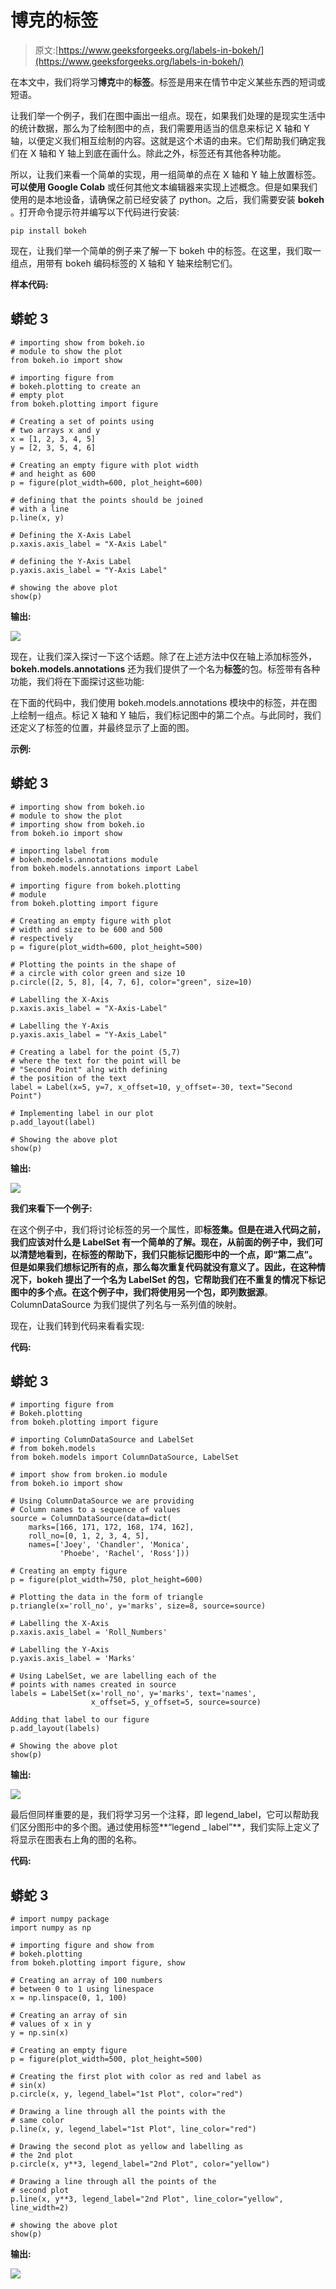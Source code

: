 # 博克的标签

> 原文:[https://www.geeksforgeeks.org/labels-in-bokeh/](https://www.geeksforgeeks.org/labels-in-bokeh/)

在本文中，我们将学习**博克**中的**标签**。标签是用来在情节中定义某些东西的短词或短语。

让我们举一个例子，我们在图中画出一组点。现在，如果我们处理的是现实生活中的统计数据，那么为了绘制图中的点，我们需要用适当的信息来标记 X 轴和 Y 轴，以便定义我们相互绘制的内容。这就是这个术语的由来。它们帮助我们确定我们在 X 轴和 Y 轴上到底在画什么。除此之外，标签还有其他各种功能。

所以，让我们来看一个简单的实现，用一组简单的点在 X 轴和 Y 轴上放置标签。**可以使用 Google Colab** 或任何其他文本编辑器来实现上述概念。但是如果我们使用的是本地设备，请确保之前已经安装了 python。之后，我们需要安装 **bokeh** 。打开命令提示符并编写以下代码进行安装:

```
pip install bokeh 
```

现在，让我们举一个简单的例子来了解一下 bokeh 中的标签。在这里，我们取一组点，用带有 bokeh 编码标签的 X 轴和 Y 轴来绘制它们。

**样本代码:**

## 蟒蛇 3

```
# importing show from bokeh.io
# module to show the plot
from bokeh.io import show

# importing figure from
# bokeh.plotting to create an
# empty plot
from bokeh.plotting import figure

# Creating a set of points using
# two arrays x and y
x = [1, 2, 3, 4, 5]
y = [2, 3, 5, 4, 6]

# Creating an empty figure with plot width
# and height as 600
p = figure(plot_width=600, plot_height=600)

# defining that the points should be joined
# with a line
p.line(x, y)

# Defining the X-Axis Label
p.xaxis.axis_label = "X-Axis Label"

# defining the Y-Axis Label
p.yaxis.axis_label = "Y-Axis Label"

# showing the above plot
show(p)
```

**输出:**

![](img/ad6803343afadbc6a2a52f68f0dc93ba.png)

现在，让我们深入探讨一下这个话题。除了在上述方法中仅在轴上添加标签外， **bokeh.models.annotations** 还为我们提供了一个名为**标签**的包。标签带有各种功能，我们将在下面探讨这些功能:

在下面的代码中，我们使用 bokeh.models.annotations 模块中的标签，并在图上绘制一组点。标记 X 轴和 Y 轴后，我们标记图中的第二个点。与此同时，我们还定义了标签的位置，并最终显示了上面的图。

**示例:**

## 蟒蛇 3

```
# importing show from bokeh.io
# module to show the plot
# importing show from bokeh.io
from bokeh.io import show

# importing label from
# bokeh.models.annotations module
from bokeh.models.annotations import Label

# importing figure from bokeh.plotting
# module
from bokeh.plotting import figure

# Creating an empty figure with plot
# width and size to be 600 and 500
# respectively
p = figure(plot_width=600, plot_height=500)

# Plotting the points in the shape of
# a circle with color green and size 10
p.circle([2, 5, 8], [4, 7, 6], color="green", size=10)

# Labelling the X-Axis
p.xaxis.axis_label = "X-Axis-Label"

# Labelling the Y-Axis
p.yaxis.axis_label = "Y-Axis_Label"

# Creating a label for the point (5,7)
# where the text for the point will be
# "Second Point" alng with defining
# the position of the text
label = Label(x=5, y=7, x_offset=10, y_offset=-30, text="Second Point")

# Implementing label in our plot
p.add_layout(label)

# Showing the above plot
show(p)
```

**输出:**

![](img/88de1e49ee5e8b6285fc79462af60934.png)

**我们来看下一个例子:**

在这个例子中，我们将讨论标签的另一个属性，即**标签集。**但是在进入代码之前，我们应该对什么是 LabelSet 有一个简单的了解。现在，从前面的例子中，我们可以清楚地看到，在标签的帮助下，我们只能标记图形中的一个点，即“第二点”。但是如果我们想标记所有的点，那么每次重复代码就没有意义了。因此，在这种情况下，bokeh 提出了一个名为 LabelSet 的包，它帮助我们在不重复的情况下标记图中的多个点。在这个例子中，我们将使用另一个包，即**列数据源**。ColumnDataSource 为我们提供了列名与一系列值的映射。

现在，让我们转到代码来看看实现:

**代码:**

## 蟒蛇 3

```
# importing figure from
# Bokeh.plotting
from bokeh.plotting import figure

# importing ColumnDataSource and LabelSet
# from bokeh.models
from bokeh.models import ColumnDataSource, LabelSet

# import show from broken.io module
from bokeh.io import show

# Using ColumnDataSource we are providing
# Column names to a sequence of values
source = ColumnDataSource(data=dict(
    marks=[166, 171, 172, 168, 174, 162],
    roll_no=[0, 1, 2, 3, 4, 5],
    names=['Joey', 'Chandler', 'Monica',
           'Phoebe', 'Rachel', 'Ross']))

# Creating an empty figure
p = figure(plot_width=750, plot_height=600)

# Plotting the data in the form of triangle
p.triangle(x='roll_no', y='marks', size=8, source=source)

# Labelling the X-Axis
p.xaxis.axis_label = 'Roll_Numbers'

# Labelling the Y-Axis
p.yaxis.axis_label = 'Marks'

# Using LabelSet, we are labelling each of the
# points with names created in source
labels = LabelSet(x='roll_no', y='marks', text='names',
                  x_offset=5, y_offset=5, source=source)

Adding that label to our figure
p.add_layout(labels)

# Showing the above plot
show(p)
```

**输出:**

![](img/7cfd8a5a5f8dd50e1ccadb62738998b1.png)

最后但同样重要的是，我们将学习另一个注释，即 legend_label，它可以帮助我们区分图形中的多个图。通过使用标签**“legend _ label”**，我们实际上定义了将显示在图表右上角的图的名称。

**代码:**

## 蟒蛇 3

```
# import numpy package
import numpy as np

# importing figure and show from
# bokeh.plotting
from bokeh.plotting import figure, show

# Creating an array of 100 numbers
# between 0 to 1 using linespace
x = np.linspace(0, 1, 100)

# Creating an array of sin
# values of x in y
y = np.sin(x)

# Creating an empty figure
p = figure(plot_width=500, plot_height=500)

# Creating the first plot with color as red and label as
# sin(x)
p.circle(x, y, legend_label="1st Plot", color="red")

# Drawing a line through all the points with the
# same color
p.line(x, y, legend_label="1st Plot", line_color="red")

# Drawing the second plot as yellow and labelling as
# the 2nd plot
p.circle(x, y**3, legend_label="2nd Plot", color="yellow")

# Drawing a line through all the points of the
# second plot
p.line(x, y**3, legend_label="2nd Plot", line_color="yellow", line_width=2)

# showing the above plot
show(p)
```

**输出:**

![](img/9533e7da145a7bcee9a556f87ad0e009.png)